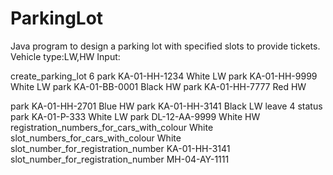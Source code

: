 # ParkingLot
Java program to design a parking lot with specified slots to provide tickets.
Vehicle type:LW,HW
Input:

create_parking_lot 6
park KA-01-HH-1234 White LW
park KA-01-HH-9999 White LW
park KA-01-BB-0001 Black HW
park KA-01-HH-7777 Red HW

park KA-01-HH-2701 Blue HW
park KA-01-HH-3141 Black LW
leave 4
status
park KA-01-P-333 White LW
park DL-12-AA-9999 White HW
registration_numbers_for_cars_with_colour White
slot_numbers_for_cars_with_colour White
slot_number_for_registration_number KA-01-HH-3141
slot_number_for_registration_number MH-04-AY-1111
